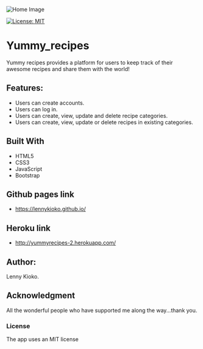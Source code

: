 ![Home Image](https://raw.github.com/lennykioko/Yummy_recipes_2/master/UI/img/strawberry.jpg)

[![License: MIT](https://img.shields.io/badge/License-MIT-yellow.svg)](https://opensource.org/licenses/MIT)

# Yummy_recipes
Yummy recipes provides a platform for users to keep track of their awesome recipes and share them with the world!

## Features:
* Users can  create accounts.
* Users can log in.
* Users can create, view, update and delete recipe categories.
* Users can create, view, update or delete recipes in existing categories.

## Built With
* HTML5
* CSS3
* JavaScript
* Bootstrap

## Github pages link
* https://lennykioko.github.io/

## Heroku link
* http://yummyrecipes-2.herokuapp.com/

## Author:
Lenny Kioko.

## Acknowledgment
All the wonderful people who have supported me along the way...thank you.

### License
The app uses an MIT license
